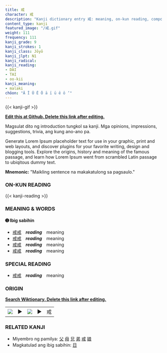 ```yaml
---
title: 戒
character: 戒
description: "Kanji dictionary entry 戒: meaning, on-kun reading, compounds, origin, related kanji"
content_type: kanji
featured_image: "/戒.gif"
weight: 111
frequency: 111
kanji_grade: 9
kanji_strokes: 1
kanji_class: Jōyō
kanji_jlpt: N1
kanji_radical: 
kanji_reading: 
- DAI
- TAI
- oo-kii
kanji_meaning:
- malaki
chōon: "Ā Ī Ū Ē Ō ā ī ū ē ō ’"
---
```

[//]: # (Don't edit the line below. Kanji animated GIF code is automatically generated.)
{{< kanji-gif >}}

[//]: # (Edit below this line.)

**[Edit this at Github. Delete this link after editing.](https://github.com/tim0g/tim/tree/main/content/kanji/戒/index.md)**

Magsulat dito ng introduction tungkol sa kanji. Mga opinions, impressions, suggestions, trivia, ang kung ano-ano pa.

Generate Lorem Ipsum placeholder text for use in your graphic, print and web layouts, and discover plugins for your favorite writing, design and blogging tools. Explore the origins, history and meaning of the famous passage, and learn how Lorem Ipsum went from scrambled Latin passage to ubiqitous dummy text.
 
**Mnemonic:** "Maikling sentence na makakatulong sa pagsaulo."

### ON-KUN READING

[//]: # (Don't edit the line below. ON-KUN READING code is automatically generated.)
{{< kanji-reading >}}

### MEANING & WORDS

#### ➊ **Ibig sabihin**
  - [戒](../戒)[戒](../戒)　***reading***　meaning
  - [戒](../戒)[戒](../戒)　***reading***　meaning
  - [戒](../戒)[戒](../戒)　***reading***　meaning
  - [戒](../戒)[戒](../戒)　***reading***　meaning

### SPECIAL READING
  - [戒](../戒)[戒](../戒)　***reading***　meaning

### ORIGIN

**[Search Wiktionary. Delete this link after editing.](https://wiktionary.org/wiki/戒)**
<table class="kanji-table"><tr><td>
<img src="60px-戒-bronze.svg.png">
</td><td>▶</td><td>
<img src="60px-戒-oracle.svg.png">
</td><td>▶</td>
<td class="kanji-origin">戒</td>
</tr></table>

### RELATED KANJI
- Miyembro ng pamilya: [父](../父) [母](../母) [兄](../兄) [弟](../弟) [戒](../戒) [娘](../娘)
- Magkatulad ang ibig sabihin: [日](../日)
